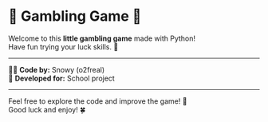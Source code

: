 # 🎰 Gambling Game 🎲

Welcome to this **little gambling game** made with Python!  
Have fun trying your luck skills. 🎉

---

👨‍💻 **Code by:** Snowy (o2freal)  
🏫 **Developed for:** School project

---

Feel free to explore the code and improve the game! 🚀  
Good luck and enjoy! 🍀
